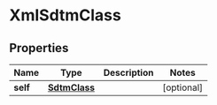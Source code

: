 

# XmlSdtmClass


## Properties

Name | Type | Description | Notes
------------ | ------------- | ------------- | -------------
**self** | [**SdtmClass**](SdtmClass.md) |  |  [optional]



